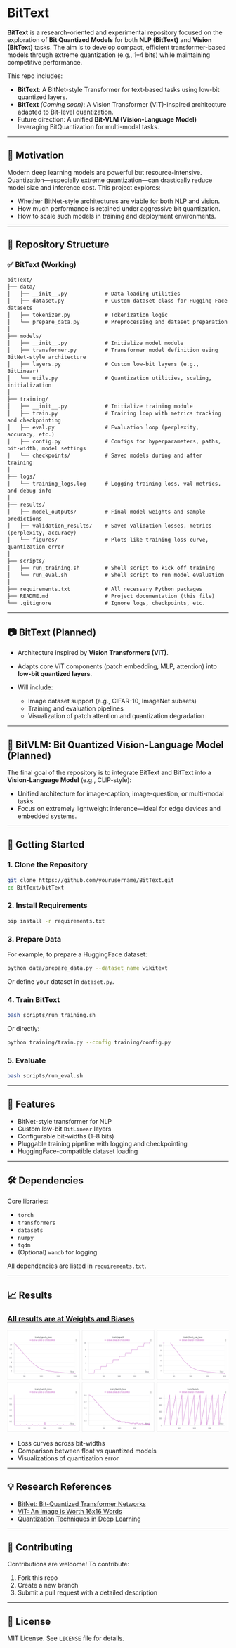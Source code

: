 # BitText

**BitText** is a research-oriented and experimental repository focused on the exploration of **Bit Quantized Models** for both **NLP (BitText)** and **Vision (BitText)** tasks. The aim is to develop compact, efficient transformer-based models through extreme quantization (e.g., 1–4 bits) while maintaining competitive performance.

This repo includes:

* **BitText**: A BitNet-style Transformer for text-based tasks using low-bit quantized layers.
* **BitText** *(Coming soon)*: A Vision Transformer (ViT)-inspired architecture adapted to Bit-level quantization.
* Future direction: A unified **Bit-VLM (Vision-Language Model)** leveraging BitQuantization for multi-modal tasks.

---

## 🧠 Motivation

Modern deep learning models are powerful but resource-intensive. Quantization—especially extreme quantization—can drastically reduce model size and inference cost. This project explores:

* Whether BitNet-style architectures are viable for both NLP and vision.
* How much performance is retained under aggressive bit quantization.
* How to scale such models in training and deployment environments.

---

## 📁 Repository Structure

### ✅ BitText (Working)

```
bitText/
├── data/
│   ├── __init__.py            # Data loading utilities
│   ├── dataset.py             # Custom dataset class for Hugging Face datasets
│   ├── tokenizer.py           # Tokenization logic
│   └── prepare_data.py        # Preprocessing and dataset preparation
│
├── models/
│   ├── __init__.py            # Initialize model module
│   ├── transformer.py         # Transformer model definition using BitNet-style architecture
│   ├── layers.py              # Custom low-bit layers (e.g., BitLinear)
│   └── utils.py               # Quantization utilities, scaling, initialization
│
├── training/
│   ├── __init__.py            # Initialize training module
│   ├── train.py               # Training loop with metrics tracking and checkpointing
│   ├── eval.py                # Evaluation loop (perplexity, accuracy, etc.)
│   ├── config.py              # Configs for hyperparameters, paths, bit-width, model settings
│   └── checkpoints/           # Saved models during and after training
│
├── logs/
│   └── training_logs.log      # Logging training loss, val metrics, and debug info
│
├── results/
│   ├── model_outputs/         # Final model weights and sample predictions
│   ├── validation_results/    # Saved validation losses, metrics (perplexity, accuracy)
│   └── figures/               # Plots like training loss curve, quantization error
│
├── scripts/
│   ├── run_training.sh        # Shell script to kick off training
│   └── run_eval.sh            # Shell script to run model evaluation
│
├── requirements.txt           # All necessary Python packages
├── README.md                  # Project documentation (this file)
└── .gitignore                 # Ignore logs, checkpoints, etc.
```

---

## 📷 BitText (Planned)

* Architecture inspired by **Vision Transformers (ViT)**.
* Adapts core ViT components (patch embedding, MLP, attention) into **low-bit quantized layers**.
* Will include:

  * Image dataset support (e.g., CIFAR-10, ImageNet subsets)
  * Training and evaluation pipelines
  * Visualization of patch attention and quantization degradation

---

## 🔁 BitVLM: Bit Quantized Vision-Language Model (Planned)

The final goal of the repository is to integrate BitText and BitText into a **Vision-Language Model** (e.g., CLIP-style):

* Unified architecture for image-caption, image-question, or multi-modal tasks.
* Focus on extremely lightweight inference—ideal for edge devices and embedded systems.

---

## 🚀 Getting Started

### 1. Clone the Repository

```bash
git clone https://github.com/yourusername/BitText.git
cd BitText/bitText
```

### 2. Install Requirements

```bash
pip install -r requirements.txt
```

### 3. Prepare Data

For example, to prepare a HuggingFace dataset:

```bash
python data/prepare_data.py --dataset_name wikitext
```

Or define your dataset in `dataset.py`.

### 4. Train BitText

```bash
bash scripts/run_training.sh
```

Or directly:

```bash
python training/train.py --config training/config.py
```

### 5. Evaluate

```bash
bash scripts/run_eval.sh
```

---

## 🧪 Features

* BitNet-style transformer for NLP
* Custom low-bit `BitLinear` layers
* Configurable bit-widths (1–8 bits)
* Pluggable training pipeline with logging and checkpointing
* HuggingFace-compatible dataset loading

---

## 🛠️ Dependencies

Core libraries:

* `torch`
* `transformers`
* `datasets`
* `numpy`
* `tqdm`
* (Optional) `wandb` for logging

All dependencies are listed in `requirements.txt`.

---

## 📈 Results

### [All results are at Weights and Biases](https://wandb.ai/srddev/BitText/overview)
![alt text](image.png)
* Loss curves across bit-widths
* Comparison between float vs quantized models
* Visualizations of quantization error

---

## 💡 Research References

* [BitNet: Bit-Quantized Transformer Networks](https://arxiv.org/abs/2310.11453)
* [ViT: An Image is Worth 16x16 Words](https://arxiv.org/abs/2010.11929)
* [Quantization Techniques in Deep Learning](https://arxiv.org/abs/1712.05877)

---

## 🙌 Contributing

Contributions are welcome! To contribute:

1. Fork this repo
2. Create a new branch
3. Submit a pull request with a detailed description

---

## 📄 License

MIT License. See `LICENSE` file for details.
